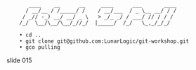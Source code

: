            ____    __      __     ____      ___       ____
          / __/__ / /_____/ /    / __/___  / _ \__ __/ / /
         / _// -_) __/ __/ _ \   > _/_ _/ / ___/ // / / /
        /_/  \__/\__/\__/_//_/  |_____/  /_/   \_,_/_/_/

        • cd ..
        • git clone git@github.com:LunarLogic/git-workshop.git
        • gco pulling

















































































slide 015
